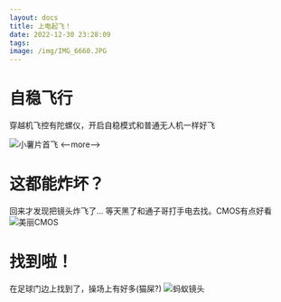 ```yaml
---
layout: docs
title: 上电起飞！
date: 2022-12-30 23:28:09
tags:
image: /img/IMG_6660.JPG
---
```

# 自稳飞行
穿越机飞控有陀螺仪，开启自稳模式和普通无人机一样好飞
<!--more-->
![小薯片首飞](/img/IMG_6660.JPG)
<--more-->
# 这都能炸坏？
回来才发现把镜头炸飞了... 等天黑了和通子哥打手电去找。CMOS有点好看
![美丽CMOS](/img/IMG_6681.JPG)

# 找到啦！
在足球门边上找到了，操场上有好多(猫屎?)
![蚂蚁镜头](/img/IMG_6684.JPG)
